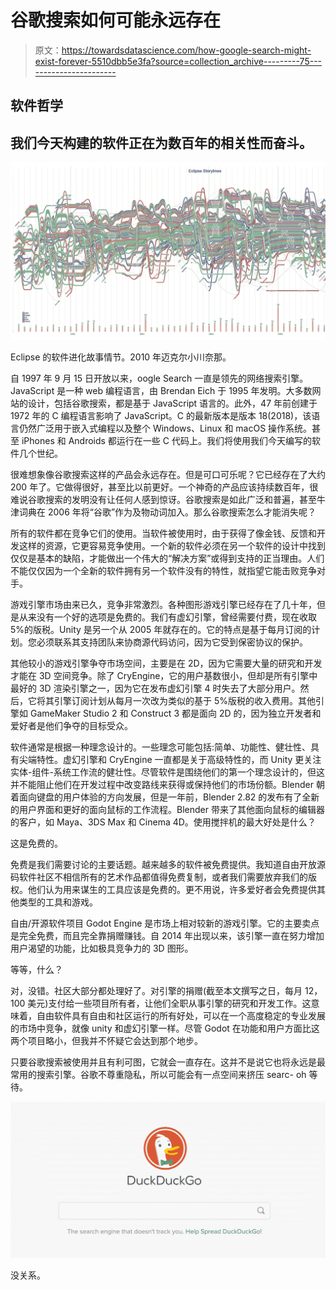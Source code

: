 # 谷歌搜索如何可能永远存在

> 原文：<https://towardsdatascience.com/how-google-search-might-exist-forever-5510dbb5e3fa?source=collection_archive---------75----------------------->

## 软件哲学

## 我们今天构建的软件正在为数百年的相关性而奋斗。

![](img/517bb7d208408e63733f8ad7fa46814d.png)

Eclipse 的软件进化故事情节。2010 年迈克尔小川奈那。

自 1997 年 9 月 15 日开放以来，oogle Search 一直是领先的网络搜索引擎。JavaScript 是一种 web 编程语言，由 Brendan Eich 于 1995 年发明。大多数网站的设计，包括谷歌搜索，都是基于 JavaScript 语言的。此外，47 年前创建于 1972 年的 C 编程语言影响了 JavaScript。C 的最新版本是版本 18(2018)，该语言仍然广泛用于嵌入式编程以及整个 Windows、Linux 和 macOS 操作系统。甚至 iPhones 和 Androids 都运行在一些 C 代码上。我们将使用我们今天编写的软件几个世纪。

很难想象像谷歌搜索这样的产品会永远存在。但是可口可乐呢？它已经存在了大约 200 年了。它做得很好，甚至比以前更好。一个神奇的产品应该持续数百年，很难说谷歌搜索的发明没有让任何人感到惊讶。谷歌搜索是如此广泛和普遍，甚至牛津词典在 2006 年将“谷歌”作为及物动词加入。那么谷歌搜索怎么才能消失呢？

所有的软件都在竞争它们的使用。当软件被使用时，由于获得了像金钱、反馈和开发这样的资源，它更容易竞争使用。一个新的软件必须在另一个软件的设计中找到仅仅是基本的缺陷，才能做出一个伟大的“解决方案”或得到支持的正当理由。人们不能仅仅因为一个全新的软件拥有另一个软件没有的特性，就指望它能击败竞争对手。

游戏引擎市场由来已久，竞争非常激烈。各种图形游戏引擎已经存在了几十年，但是从来没有一个好的选项是免费的。我们有虚幻引擎，曾经需要付费，现在收取 5%的版税。Unity 是另一个从 2005 年就存在的。它的特点是基于每月订阅的计划。您必须联系其支持团队来协商源代码访问，因为它受到保密协议的保护。

其他较小的游戏引擎争夺市场空间，主要是在 2D，因为它需要大量的研究和开发才能在 3D 空间竞争。除了 CryEngine，它的用户基数很小，但却是所有引擎中最好的 3D 渲染引擎之一，因为它在发布虚幻引擎 4 时失去了大部分用户。然后，它将其引擎订阅计划从每月一次改为类似的基于 5%版税的收入费用。其他引擎如 GameMaker Studio 2 和 Construct 3 都是面向 2D 的，因为独立开发者和爱好者是他们争夺的目标受众。

软件通常是根据一种理念设计的。一些理念可能包括:简单、功能性、健壮性、具有尖端特性。虚幻引擎和 CryEngine 一直都是关于高级特性的，而 Unity 更关注实体-组件-系统工作流的健壮性。尽管软件是围绕他们的第一个理念设计的，但这并不能阻止他们在开发过程中改变路线来获得或保持他们的市场份额。Blender 朝着面向键盘的用户体验的方向发展，但是一年前，Blender 2.82 的发布有了全新的用户界面和更好的面向鼠标的工作流程。Blender 带来了其他面向鼠标的编辑器的客户，如 Maya、3DS Max 和 Cinema 4D。使用搅拌机的最大好处是什么？

这是免费的。

免费是我们需要讨论的主要话题。越来越多的软件被免费提供。我知道自由开放源码软件社区不相信所有的艺术作品都值得免费复制，或者我们需要放弃我们的版权。他们认为用来谋生的工具应该是免费的。更不用说，许多爱好者会免费提供其他类型的工具和游戏。

自由/开源软件项目 Godot Engine 是市场上相对较新的游戏引擎。它的主要卖点是完全免费，而且完全靠捐赠赚钱。自 2014 年出现以来，该引擎一直在努力增加用户渴望的功能，比如极具竞争力的 3D 图形。

等等，什么？

对，没错。社区大部分都处理好了。对引擎的捐赠(截至本文撰写之日，每月 12，100 美元)支付给一些项目所有者，让他们全职从事引擎的研究和开发工作。这意味着，自由软件具有自由和社区运行的所有好处，可以在一个高度稳定的专业发展的市场中竞争，就像 unity 和虚幻引擎一样。尽管 Godot 在功能和用户方面比这两个项目略小，但我并不怀疑它会达到那个地步。

只要谷歌搜索被使用并且有利可图，它就会一直存在。这并不是说它也将永远是最常用的搜索引擎。谷歌不尊重隐私，所以可能会有一点空间来挤压 searc- oh 等待。

![](img/0b8d445fe0f6e03fe0464d6f97bfec84.png)

没关系。